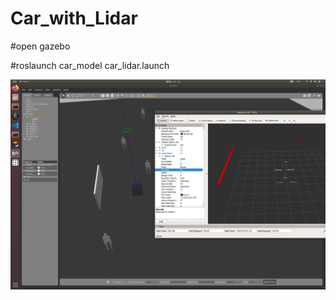 # Car_with_Lidar

#open gazebo 

#roslaunch car_model car_lidar.launch

![Alt text](https://github.com/jianzhuozhuTHU/Car_with_Lidar/blob/main/car_model/%E5%9B%BE%E7%89%87.png)
